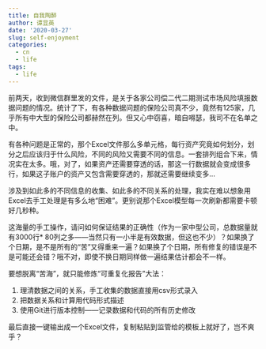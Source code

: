 ```yaml
---
title: 自我陶醉
author: 谭显英
date: '2020-03-27'
slug: self-enjoyment
categories:
  - cn
  - life
tags:
  - life
---
```


前两天，收到微信群里发的文件，是关于各家公司偿二代二期测试市场风险填报数据问题的情况。统计了下，有各种数据问题的保险公司真不少，竟然有125家，几乎所有中大型的保险公司都赫然在列。但又心中窃喜，暗自嘚瑟，我司不在名单之中。

有各种问题是正常的，那个Excel文件那么多单元格，每行资产究竟如何划分，划分之后应该归于什么风险，不同的风险又需要不同的信息。一套排列组合下来，情况实在太多。哦，对了，如果资产还需要穿透的话，那这一行数据就会变成很多行，如果这子账户的资产又包含需要穿透的，那就还需要继续变多…

涉及到如此多的不同信息的收集、如此多的不同关系的处理，我实在难以想象用Excel去手工处理是有多么地“困难”。更别说那个Excel模型每一次刷新都需要卡顿好几秒种。

这海量的手工操作，请问如何保证结果的正确性（作为一家中型公司，总数据量就有3000行* 80列之多——当然只有一小半是有效数据，但这也不少）？如果换了个日期，是不是所有的“苦”又得重来一遍？如果换了个日期，所有修复的错误是不是可能还会错？哦不对，即使不换日期同样做一遍结果估计都会不一样。

要想脱离“苦海”，就只能修炼“可重复化报告”大法：

1. 理清数据之间的关系，手工收集的数据直接用csv形式录入
1. 把数据关系和计算用代码形式描述
1. 使用Git进行版本控制——记录数据和代码的所有历史修改

最后直接一键输出成一个Excel文件，复制粘贴到监管给的模板上就好了，岂不爽乎？
